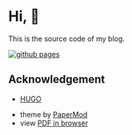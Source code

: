 # Hi, 👋

This is the source code of my blog.

[![github pages](https://github.com/aucker/aucker.github.io/actions/workflows/gh-pages.yml/badge.svg)](https://github.com/aucker/aucker.github.io/actions/workflows/gh-pages.yml)

## Acknowledgement

* [HUGO](https://gohugo.io/)
<!-- * theme by [coder](https://github.com/luizdepra/hugo-coder) -->
* theme by [PaperMod](https://github.com/adityatelange/hugo-PaperMod)
* view [PDF in browser](https://webapps.stackexchange.com/questions/48061/can-i-trick-github-into-displaying-the-pdf-in-the-browser-instead-of-downloading?newreg=8cdc32cf048b4bc298b1c9ba8bfb6f42)
